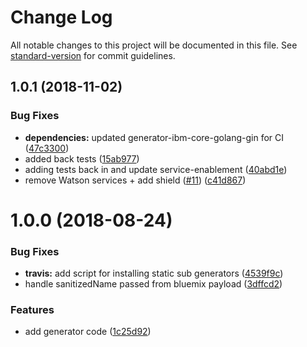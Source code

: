 # Change Log

All notable changes to this project will be documented in this file. See [standard-version](https://github.com/conventional-changelog/standard-version) for commit guidelines.

<a name="1.0.1"></a>
## 1.0.1 (2018-11-02)


### Bug Fixes

* **dependencies:** updated generator-ibm-core-golang-gin for CI ([47c3300](https://github.com/ibm-developer/generator-goserver/commit/47c3300))
* added back tests ([15ab977](https://github.com/ibm-developer/generator-goserver/commit/15ab977))
* adding tests back in and update service-enablement ([40abd1e](https://github.com/ibm-developer/generator-goserver/commit/40abd1e))
* remove Watson services + add shield ([#11](https://github.com/ibm-developer/generator-goserver/issues/11)) ([c41d867](https://github.com/ibm-developer/generator-goserver/commit/c41d867))



<a name="1.0.0"></a>
# 1.0.0 (2018-08-24)


### Bug Fixes

* **travis:** add script for installing static sub generators ([4539f9c](https://github.com/ibm-developer/generator-goserver/commit/4539f9c))
* handle sanitizedName passed from bluemix payload ([3dffcd2](https://github.com/ibm-developer/generator-goserver/commit/3dffcd2))


### Features

* add generator code ([1c25d92](https://github.com/ibm-developer/generator-goserver/commit/1c25d92))
